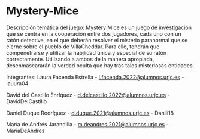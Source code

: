 # Mystery-Mice
Descripción temática del juego:
  Mystery Mice es un juego de investigación que se centra en la cooperación entre dos jugadores, cada uno con un ratón detective, en el que deberán resolver el misterio paranormal que se cierne sobre el pueblo de VillaCheddar. Para ello, tendrán que compenetrarse y utilizar la habilidad única y especial de su ratón correctamente. Utilizando a ambos de la manera apropiada, desenmascararán la verdad oculta que hay tras tales misteriosas entidades.

Integrantes: Laura Facenda Estrella - l.facenda.2022@alumnos.urjc.es - lauura04

David del Castillo Enríquez - d.delcastillo.2022@alumnos.urjc.es - DavidDelCastillo

Daniel Duque Rodríguez - d.duque.2021@alumnos.urjc.es - Daniii18

María de Andrés Jarandilla - m.deandres.2021@alumnos.urjc.es - MariaDeAndres
